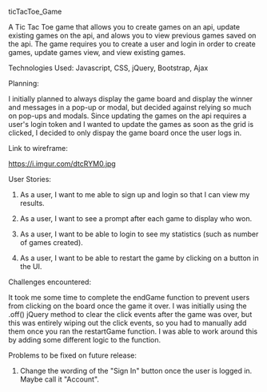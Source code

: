 ticTacToe_Game

A Tic Tac Toe game that allows you to create games on an api, update existing
games on the api, and alows you to view previous games saved on the api. The
game requires you to create a user and login in order to create games, update
games view, and view existing games.

Technologies Used: Javascript, CSS, jQuery, Bootstrap, Ajax

Planning:

I initially planned to always display the game board and display the winner and
messages in a pop-up or modal, but decided against relying so much on pop-ups
and modals. Since updating the games on the api requires a user's login token
and I wanted to update the games as soon as the grid is clicked, I decided to
only dispay the game board once the user logs in.

Link to wireframe:

https://i.imgur.com/dtcRYM0.jpg

User Stories:

1) As a user, I want to me able to sign up and login so that I can view my
results.

2) As a user, I want to see a prompt after each game to display who won.

3) As a user, I want to be able to login to see my statistics
(such as number of games created).

4) As a user, I want to be able to restart the game by clicking on a button in
the UI.

Challenges encountered:

It took me some time to complete the endGame function to prevent users from
clicking on the board once the game it over. I was initially using the .off()
jQuery method to clear the click events after the game was over, but this was
entirely wiping out the click events, so you had to manually add them once you
ran the restartGame function. I was able to work around this by adding some
different logic to the function.

Problems to be fixed on future release:

1) Change the wording of the "Sign In" button once the user is logged in. Maybe
call it "Account".
